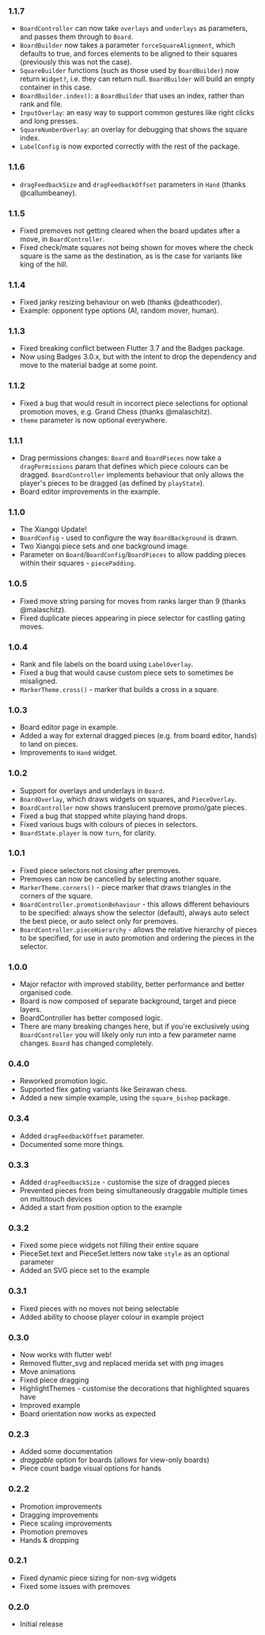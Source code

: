 ### 1.1.7
- `BoardController` can now take `overlays` and `underlays` as parameters, and passes them through to `Board`.
- `BoardBuilder` now takes a parameter `forceSquareAlignment`, which defaults to true, and forces elements to be aligned to their squares (previously this was not the case).
- `SquareBuilder` functions (such as those used by `BoardBuilder`) now return `Widget?`, i.e. they can return null. `BoardBuilder` will build an empty container in this case.
- `BoardBuilder.index()`: a `BoardBuilder` that uses an index, rather than rank and file.
- `InputOverlay`: an easy way to support common gestures like right clicks and long presses.
- `SquareNumberOverlay`: an overlay for debugging that shows the square index.
- `LabelConfig` is now exported correctly with the rest of the package.

### 1.1.6
- `dragFeedbackSize` and `dragFeedbackOffset` parameters in `Hand` (thanks @callumbeaney).

### 1.1.5
- Fixed premoves not getting cleared when the board updates after a move, in `BoardController`.
- Fixed check/mate squares not being shown for moves where the check square is the same as the destination, as is the case for variants like king of the hill.

### 1.1.4
- Fixed janky resizing behaviour on web (thanks @deathcoder).
- Example: opponent type options (AI, random mover, human).

### 1.1.3
- Fixed breaking conflict between Flutter 3.7 and the Badges package.
- Now using Badges 3.0.x, but with the intent to drop the dependency and move to the material badge at some point.

### 1.1.2
- Fixed a bug that would result in incorrect piece selections for optional promotion moves, e.g. Grand Chess (thanks @malaschitz).
- `theme` parameter is now optional everywhere.

### 1.1.1
- Drag permissions changes: `Board` and `BoardPieces` now take a `dragPermissions` param that defines which piece colours can be dragged. `BoardController` implements behaviour that only allows the player's pieces to be dragged (as defined by `playState`).
- Board editor improvements in the example.
  
### 1.1.0
- The Xiangqi Update!
- `BoardConfig` - used to configure the way `BoardBackground` is drawn.
- Two Xiangqi piece sets and one background image.
- Parameter on `Board`/`BoardConfig`/`BoardPieces` to allow padding pieces within their squares - `piecePadding`.

### 1.0.5
- Fixed move string parsing for moves from ranks larger than 9 (thanks @malaschitz).
- Fixed duplicate pieces appearing in piece selector for castling gating moves.

### 1.0.4
- Rank and file labels on the board using `LabelOverlay`.
- Fixed a bug that would cause custom piece sets to sometimes be misaligned.
- `MarkerTheme.cross()` - marker that builds a cross in a square.

### 1.0.3
- Board editor page in example.
- Added a way for external dragged pieces (e.g. from board editor, hands) to land on pieces.
- Improvements to `Hand` widget.

### 1.0.2
- Support for overlays and underlays in `Board`.
- `BoardOverlay`, which draws widgets on squares, and `PieceOverlay`.
- `BoardController` now shows translucent premove promo/gate pieces.
- Fixed a bug that stopped white playing hand drops.
- Fixed various bugs with colours of pieces in selectors.
- `BoardState.player` is now `turn`, for clarity.

### 1.0.1
- Fixed piece selectors not closing after premoves.
- Premoves can now be cancelled by selecting another square.
- `MarkerTheme.corners()` - piece marker that draws triangles in the corners of the square.
- `BoardController.promotionBehaviour` - this allows different behaviours to be specified: always show the selector (default), always auto select the best piece, or auto select only for premoves.
- `BoardController.pieceHierarchy` - allows the relative hierarchy of pieces to be specified, for use in auto promotion and ordering the pieces in the selector.

### 1.0.0
- Major refactor with improved stability, better performance and better organised code.
- Board is now composed of separate background, target and piece layers.
- BoardController has better composed logic.
- There are many breaking changes here, but if you're exclusively using `BoardController` you will likely only run into a few parameter name changes. `Board` has changed completely.

### 0.4.0
- Reworked promotion logic.
- Supported flex gating variants like Seirawan chess.
- Added a new simple example, using the `square_bishop` package.

### 0.3.4
- Added `dragFeedbackOffset` parameter.
- Documented some more things.

### 0.3.3
- Added `dragFeedbackSize` - customise the size of dragged pieces
- Prevented pieces from being simultaneously draggable multiple times on multitouch devices
- Added a start from position option to the example

### 0.3.2
- Fixed some piece widgets not filling their entire square
- PieceSet.text and PieceSet.letters now take `style` as an optional parameter
- Added an SVG piece set to the example

### 0.3.1
- Fixed pieces with no moves not being selectable
- Added ability to choose player colour in example project

### 0.3.0
- Now works with flutter web!
- Removed flutter_svg and replaced merida set with png images
- Move animations
- Fixed piece dragging
- HighlightThemes - customise the decorations that highlighted squares have
- Improved example
- Board orientation now works as expected

### 0.2.3
- Added some documentation
- *draggable* option for boards (allows for view-only boards)
- Piece count badge visual options for hands

### 0.2.2
- Promotion improvements
- Dragging improvements
- Piece scaling improvements
- Promotion premoves
- Hands & dropping

### 0.2.1
- Fixed dynamic piece sizing for non-svg widgets
- Fixed some issues with premoves

### 0.2.0
- Initial release
